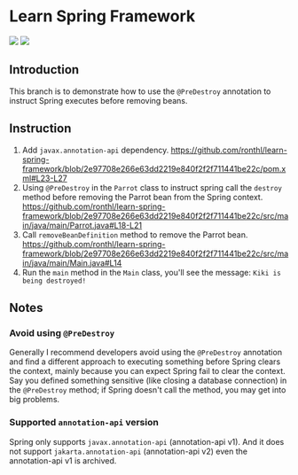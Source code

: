 # Learn Spring Framework
![](https://img.shields.io/badge/Spring-v5.3.24-grey?style=flat-square&logo=spring&labelColor=green&logoColor=white)
![](https://img.shields.io/badge/License-MIT-grey?style=flat-square&logo=license&labelColor=blue&logoColor=white)

## Introduction
This branch is to demonstrate how to use the `@PreDestroy` annotation to instruct Spring
executes before removing beans.

## Instruction
1. Add `javax.annotation-api` dependency.
   https://github.com/ronthl/learn-spring-framework/blob/2e97708e266e63dd2219e840f2f2f711441be22c/pom.xml#L23-L27
2. Using `@PreDestroy` in the `Parrot` class to instruct spring call the `destroy` method
before removing the Parrot bean from the Spring context.
https://github.com/ronthl/learn-spring-framework/blob/2e97708e266e63dd2219e840f2f2f711441be22c/src/main/java/main/Parrot.java#L18-L21
3. Call `removeBeanDefinition` method to remove the Parrot bean.
   https://github.com/ronthl/learn-spring-framework/blob/2e97708e266e63dd2219e840f2f2f711441be22c/src/main/java/main/Main.java#L14
4. Run the `main` method in the `Main` class, you'll see the message:
`Kiki is being destroyed!`

## Notes
### Avoid using `@PreDestroy`
Generally I recommend developers avoid using the `@PreDestroy` annotation
and find a different approach to executing something before Spring clears the context,
mainly because you can expect Spring fail to clear the context.
Say you defined something sensitive (like closing a database connection) in the `@PreDestroy` method;
if Spring doesn't call the method, you may get into big problems.
### Supported `annotation-api` version
Spring only supports `javax.annotation-api` (annotation-api v1).
And it does not support `jakarta.annotation-api` (annotation-api v2)
even the annotation-api v1 is archived.